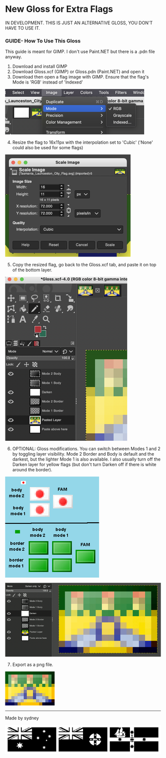 # New Gloss for Extra Flags
IN DEVELOPMENT. THIS IS JUST AN ALTERNATIVE GLOSS, YOU DON'T HAVE TO USE IT.
### GUIDE- How To Use This Gloss

This guide is meant for GIMP. I don't use Paint.NET but there is a .pdn file anyway.

1. Download and install GIMP
2. Download Gloss.xcf (GIMP) or Gloss.pdn (Paint.NET) and open it
3. Download then open a flag image with GIMP. Ensure that the flag's Mode is 'RGB' instead of 'Indexed'

![1](images/1.png)

4. Resize the flag to 16x11px with the interpolation set to 'Cubic' ('None' could also be used for some flags)

![2](images/2.png)

5. Copy the resized flag, go back to the Gloss.xcf tab, and paste it on top of the bottom layer.

![3](images/3.png)

6. OPTIONAL: Gloss modifications. You can switch between Modes 1 and 2 by toggling layer visibility. Mode 2 Border and Body is default and the darkest, but the lighter Mode 1 is also available. I also usually turn off the Darken layer for yellow flags (but don't turn Darken off if there is white around the border).

![6](images/6.png)

![3](images/4.gif)

7. Export as a png file.

![5](images/5.png)

---
Made by sydney

![6](images/au.png)
